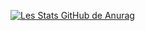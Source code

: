 [![Les Stats GitHub de Anurag](https://github-readme-stats.vercel.app/api?username=mrmaverick-dev&count_private=true)](https://github.com/MrMaverick-Dev)


